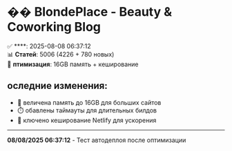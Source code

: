# �� BlondePlace - Beauty & Coworking Blog

✅ ****: 2025-08-08 06:37:12  
📊 **Статей**: 5006 (4226 + 780 новых)  
🚀 **птимизация**: 16GB память + кеширование  

## оследние изменения:
- 💾 величена память до 16GB для больших сайтов
- ⏱️ обавлены таймауты для длительных билдов
- 🔄 ключено кеширование Netlify для ускорения

---
**08/08/2025 06:37:12** - Тест автодеплоя после оптимизации